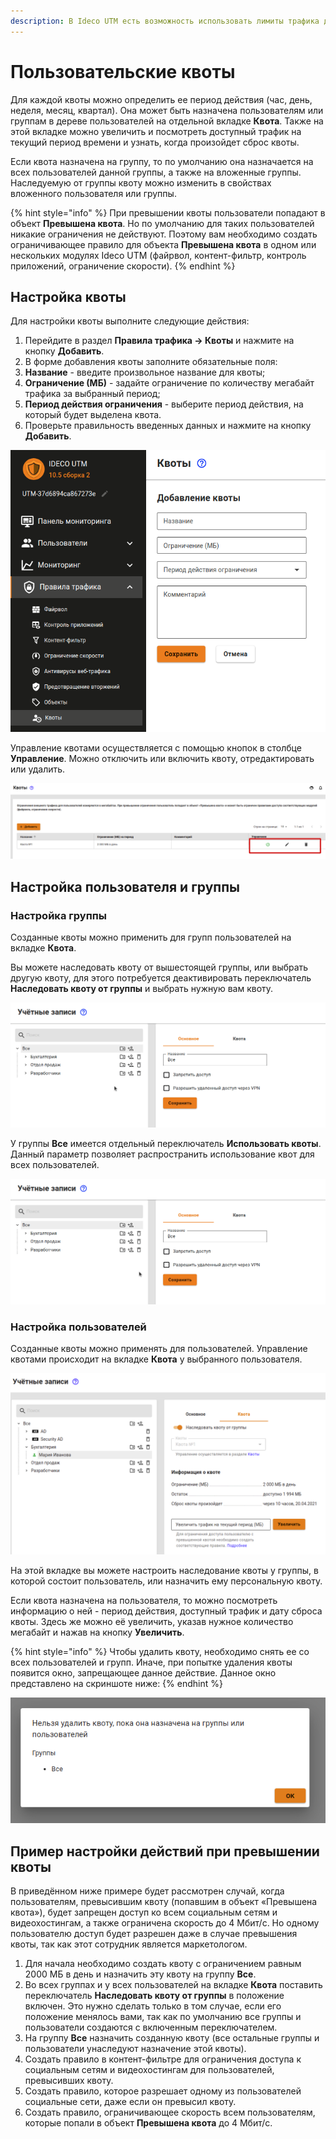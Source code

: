 ```yaml
---
description: В Ideco UTM есть возможность использовать лимиты трафика для пользователей.
---
```


# Пользовательские квоты

Для каждой квоты можно определить ее период действия (час, день, неделя, месяц, квартал). Она может быть назначена пользователям или группам в дереве пользователей на отдельной вкладке **Квота**. Также на этой вкладке можно увеличить и посмотреть доступный трафик на текущий период времени и узнать, когда произойдет сброс квоты.

Если квота назначена на группу, то по умолчанию она назначается на всех пользователей данной группы, а также на вложенные группы. Наследуемую от группы квоту можно изменить в свойствах вложенного пользователя или группы.

{% hint style="info" %}
При превышении квоты пользователи попадают в объект **Превышена квота**. Но по умолчанию для таких пользователей никакие ограничения не действуют. Поэтому вам необходимо создать ограничивающее правило для объекта **Превышена квота** в одном или нескольких модулях Ideco UTM (файрвол, контент-фильтр, контроль приложений, ограничение скорости).
{% endhint %}

## Настройка квоты

Для настройки квоты выполните следующие действия:

1. Перейдите в раздел **Правила трафика -> Квоты** и нажмите на кнопку **Добавить**.
2. В форме добавления квоты заполните обязательные поля:
3. **Название** - введите произвольное название для квоты;
4. **Ограничение (МБ)** - задайте ограничение по количеству мегабайт трафика за выбранный период;
5. **Период действия ограничения** - выберите период действия, на который будет выделена квота.
6. Проверьте правильность введенных данных и нажмите на кнопку **Добавить**.

![](../../.gitbook/assets/qoutes.png)

Управление квотами осуществляется с помощью кнопок в столбце **Управление**. Можно отключить или включить квоту, отредактировать или удалить.

![](../../.gitbook/assets/create-kvota.png)

## Настройка пользователя и группы

### Настройка группы

Созданные квоты можно применить для групп пользователей на вкладке **Квота**.

Вы можете наследовать квоту от вышестоящей группы, или выбрать другую квоту, для этого потребуется деактивировать переключатель **Наследовать квоту от группы** и выбрать нужную вам квоту.

![](../../.gitbook/assets/qoutes-user.gif)

У группы **Все** имеется отдельный переключатель **Использовать квоты**. Данный параметр позволяет распространить использование квот для всех пользователей.

![](../../.gitbook/assets/qoutas-all.gif)

### Настройка пользователей

Созданные квоты можно применять для пользователей. Управление квотами происходит на вкладке **Квота** у выбранного пользователя.

![](../../.gitbook/assets/kvota-user.png)

На этой вкладке вы можете настроить наследование квоты у группы, в которой состоит пользователь, или назначить ему персональную квоту.

Если квота назначена на пользователя, то можно посмотреть информацию о ней - период действия, доступный трафик и дату сброса квоты. Здесь же можно её увеличить, указав нужное количество мегабайт и нажав на кнопку **Увеличить**.

{% hint style="info" %}
Чтобы удалить квоту, необходимо снять ее со всех пользователей и групп. Иначе, при попытке удаления квоты появится окно, запрещающее данное действие. Данное окно представлено на скриншоте ниже:
{% endhint %}

![](../../.gitbook/assets/delete-kvota.png)

## Пример настройки действий при превышении квоты

В приведённом ниже примере будет рассмотрен случай, когда пользователям, превысившим квоту (попавшим в объект «Превышена квота»), будет запрещен доступ ко всем социальным сетям и видеохостингам, а также ограничена скорость до 4 Мбит/с. Но одному пользователю доступ будет разрешен даже в случае превышения квоты, так как этот сотрудник является маркетологом.

1. Для начала необходимо создать квоту с ограничением равным 2000 МБ в день и назначить эту квоту на группу **Все**.
2. Во всех группах и у всех пользователей на вкладке **Квота** поставить переключатель **Наследовать квоту от группы** в положение включен. Это нужно сделать только в том случае, если его положение менялось вами, так как по умолчанию все группы и пользователи создаются с включенным переключателем.
3. На группу **Все** назначить созданную квоту (все остальные группы и пользователи унаследуют назначение этой квоты).
4. Создать правило в контент-фильтре для ограничения доступа к социальным сетям и видеохостингам для пользователей, превысивших квоту.
5. Создать правило, которое разрешает одному из пользователей социальные сети, даже если он превысил квоту.
6. Создать правило, ограничивающее скорость всем пользователям, которые попали в объект **Превышена квота** до 4 Мбит/с.
